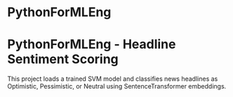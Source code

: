 # PythonForMLEng
# PythonForMLEng - Headline Sentiment Scoring

This project loads a trained SVM model and classifies news headlines as Optimistic, Pessimistic, or Neutral using SentenceTransformer embeddings.
